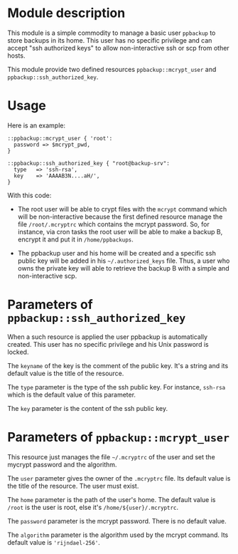 # Module description

This module is a simple commodity to manage a basic user
`ppbackup` to store backups in its home. This user has no
specific privilege and can accept "ssh authorized keys" to
allow non-interactive ssh or scp from other hosts.

This module provide two defined resources
`ppbackup::mcrypt_user` and `ppbackup::ssh_authorized_key`.




# Usage

Here is an example:

```puppet
::ppbackup::mcrypt_user { 'root':
  password => $mcrypt_pwd,
}

::ppbackup::ssh_authorized_key { "root@backup-srv":
  type   => 'ssh-rsa',
  key    => 'AAAAB3N....aH/',
}
```

With this code:

- The root user will be able to crypt files with the `mcrypt`
command which will be non-interactive because the first defined
resource manage the file `/root/.mcryptrc` which contains the
mcrypt password. So, for instance, via cron tasks the root
user will be able to make a backup B, encrypt it and put it in
`/home/ppbackups`.

- The ppbackup user and his home will be created and a specific
ssh public key will be added in his `~/.authorized_keys` file.
Thus, a user who owns the private key will able to retrieve the
backup B with a simple and non-interactive scp.




# Parameters of `ppbackup::ssh_authorized_key`

When a such resource is applied the user ppbackup is
automatically created. This user has no specific privilege
and his Unix password is locked.

The `keyname` of the key is the comment of the public key.
It's a string and its default value is the title of the
resource.

The `type` parameter is the type of the ssh public key.
For instance, `ssh-rsa` which is the default value of this
parameter.

The `key` parameter is the content of the ssh public key.




# Parameters of `ppbackup::mcrypt_user`

This resource just manages the file `~/.mcryptrc` of the
user and set the mycrypt password and the algorithm.

The `user` parameter gives the owner of the `.mcryptrc`
file. Its default value is the title of the resource. The
user must exist.

The `home` parameter is the path of the user's home. The
default value is `/root` is the user is root, else it's
`/home/${user}/.mcryptrc`.

The `password` parameter is the mcrypt password. There
is no default value.

The `algorithm` parameter is the algorithm used by the
mcrypt command. Its default value is `'rijndael-256'`.




